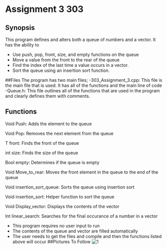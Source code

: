 # Assignment 3 303 
## Synopsis 
This program defines and alters both a queue of numbers and a vector. 
It has the ability to 
- Use push, pop, front, size, and empty functions on the queue
- Move a value from the front to the rear of the queue  
- Find the index of the last time a value occurs in a vector.
- Sort the queue using an insertion sort function. 



##Files
The program has two main files;
-303_Assignment_3.cpp: This file is the main file that is used. It has all of the functions and the main line of code 
-Queue.h: This file outlines all of the functions that are used in the program and clearly defines them with comments. 


## Functions 
Void Push: Adds the element to the queue

Void Pop: Removes the next element from the queue

T front: Finds the front of the queue

int size: Finds the size of the queue

Bool empty: Determines if the queue is empty

Void Move_to_rear: Moves the front element in the queue to the end of the queue

Void insertion_sort_queue: Sorts the queue using insertion sort

Void insertion_sort: Helper function to sort the queue

Void Display_vector: Displays the contents of the vector

Int linear_search: Searches for the final occurance of a number in a vector  


- This program requires no user input to run 
- The contents of the queue and vector are filled automatically
- The user needs to get the files and compile and then the functions listed above will occur
##Pictures To Follow
![1](https://github.com/user-attachments/assets/b908231e-9dab-4d9d-9d83-d6a13ca532e3)
